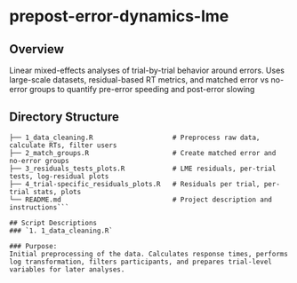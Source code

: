 # prepost-error-dynamics-lme

## Overview
Linear mixed-effects analyses of trial-by-trial behavior around errors. Uses large-scale datasets, residual-based RT metrics, and matched error vs no-error groups to quantify pre-error speeding and post-error slowing

## Directory Structure
```prepost-error-dynamics-lme/
├── 1_data_cleaning.R                    # Preprocess raw data, calculate RTs, filter users
├── 2_match_groups.R                     # Create matched error and no-error groups
├── 3_residuals_tests_plots.R            # LME residuals, per-trial tests, log-residual plots
├── 4_trial-specific_residuals_plots.R   # Residuals per trial, per-trial stats, plots
└── README.md                            # Project description and instructions```

## Script Descriptions
### `1. 1_data_cleaning.R`

### Purpose:
Initial preprocessing of the data. Calculates response times, performs log transformation, filters participants, and prepares trial-level variables for later analyses.
